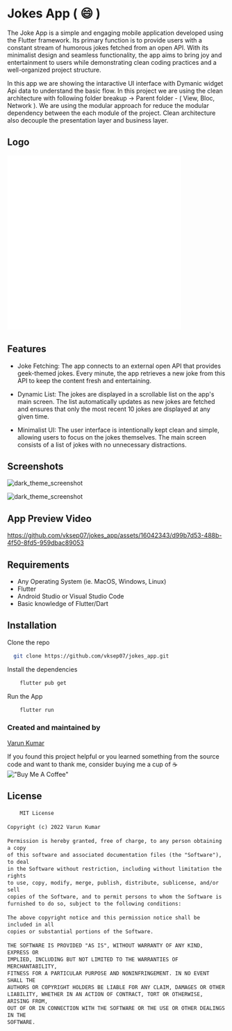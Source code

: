 # Jokes App  ( :smile: )

The Joke App is a simple and engaging mobile application developed using the Flutter framework. Its primary function is to provide users with a constant stream of humorous jokes fetched from an open API. With its minimalist design and seamless functionality, the app aims to bring joy and entertainment to users while demonstrating clean coding practices and a well-organized project structure.

In this app we are showing the intaractive UI interface with Dymanic widget Api data  to understand the basic flow. In this project we are using the clean architecture  with following folder breakup -> Parent folder - ( View, Bloc, Network ). We are using the modular approach for reduce the modular dependency between the each module of the project. Clean architecture also decouple the presentation layer and business layer.


## Logo

<img src="https://github.com/vksep07/jokes_app/blob/main/assets/images/unlimit_jokes_logo.png" alt="drawing" style="width:400px;"/>


## Features

- Joke Fetching: The app connects to an external open API that provides geek-themed jokes. Every minute, the app retrieves a new joke from this API to keep the content fresh and entertaining.

- Dynamic List: The jokes are displayed in a scrollable list on the app's main screen. The list automatically updates as new jokes are fetched and ensures that only the most recent 10 jokes are displayed at any given time.

- Minimalist UI: The user interface is intentionally kept clean and simple, allowing users to focus on the jokes themselves. The main screen consists of a list of jokes with no unnecessary distractions.


## Screenshots

![dark_theme_screenshot](https://github.com/vksep07/jokes_app/assets/16042343/414dd007-b6cd-4990-bcb4-79650461c805)

![dark_theme_screenshot](https://github.com/vksep07/jokes_app/assets/16042343/e981133d-7adb-4d09-8788-88b0123c5f7a)



## App Preview Video


https://github.com/vksep07/jokes_app/assets/16042343/d99b7d53-488b-4f50-8fd5-959dbac89053


## Requirements

- Any Operating System (ie. MacOS, Windows, Linux)
- Flutter
- Android Studio or Visual Studio Code
- Basic knowledge of Flutter/Dart


## Installation

Clone the repo

```bash
  git clone https://github.com/vksep07/jokes_app.git
```

Install the dependencies

```bash
    flutter pub get
```

Run the App

```bash
    flutter run
```
### Created and maintained by 
[Varun Kumar](https://github.com/vksep07)


If you found this project helpful or you learned something from the source code and want to thank me, consider buying me a cup of ☕<br>
!["Buy Me A Coffee"](https://www.buymeacoffee.com/assets/img/custom_images/orange_img.png)
## License

```
    MIT License

Copyright (c) 2022 Varun Kumar

Permission is hereby granted, free of charge, to any person obtaining a copy
of this software and associated documentation files (the "Software"), to deal
in the Software without restriction, including without limitation the rights
to use, copy, modify, merge, publish, distribute, sublicense, and/or sell
copies of the Software, and to permit persons to whom the Software is
furnished to do so, subject to the following conditions:

The above copyright notice and this permission notice shall be included in all
copies or substantial portions of the Software.

THE SOFTWARE IS PROVIDED "AS IS", WITHOUT WARRANTY OF ANY KIND, EXPRESS OR
IMPLIED, INCLUDING BUT NOT LIMITED TO THE WARRANTIES OF MERCHANTABILITY,
FITNESS FOR A PARTICULAR PURPOSE AND NONINFRINGEMENT. IN NO EVENT SHALL THE
AUTHORS OR COPYRIGHT HOLDERS BE LIABLE FOR ANY CLAIM, DAMAGES OR OTHER
LIABILITY, WHETHER IN AN ACTION OF CONTRACT, TORT OR OTHERWISE, ARISING FROM,
OUT OF OR IN CONNECTION WITH THE SOFTWARE OR THE USE OR OTHER DEALINGS IN THE
SOFTWARE.

```
